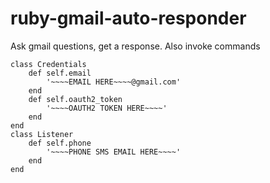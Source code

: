 # ruby-gmail-auto-responder
Ask gmail questions, get a response. Also invoke commands

```
class Credentials
    def self.email
        '~~~~EMAIL HERE~~~~@gmail.com'
    end 
    def self.oauth2_token
        '~~~~OAUTH2 TOKEN HERE~~~~'
    end
end
class Listener
    def self.phone
        '~~~~PHONE SMS EMAIL HERE~~~~'
    end
end
```